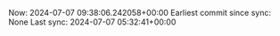 Now: 2024-07-07 09:38:06.242058+00:00 Earliest commit since sync: None Last sync: 2024-07-07 05:32:41+00:00
